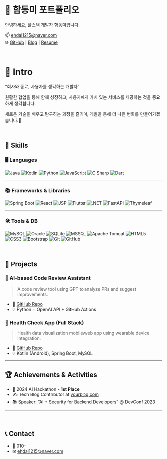 # 🌟 함동미 포트폴리오
안녕하세요, 풀스택 개발자 함동미입니다.

📫 ehdal1215@naver.com  
🌐 [GitHub](https://github.com/yourusername) | [Blog](https://yourblog.com) | [Resume](https://yourwebsite.com/resume.pdf)

<br>

# 👋 Intro
“회사와 동료, 사용자를 생각하는 개발자”

원활한 협업을 통해 함께 성장하고, 사용자에게 가치 있는 서비스를 제공하는 것을 중요하게 생각합니다.

새로운 기술을 배우고 탐구하는 과정을 즐기며, 개발을 통해 더 나은 변화를 만들어가겠습니다.🚀

<br>

## 🔧 Skills


### 🖥️ Languages
![Java](https://img.shields.io/badge/Java-007396?style=for-the-badge&logo=java&logoColor=white)
![Kotlin](https://img.shields.io/badge/Kotlin-7F52FF?style=for-the-badge&logo=kotlin&logoColor=white)
![Python](https://img.shields.io/badge/Python-3776AB?style=for-the-badge&logo=python&logoColor=white)
![JavaScript](https://img.shields.io/badge/JavaScript-F7DF1E?style=for-the-badge&logo=javascript&logoColor=black)
![C Sharp](https://img.shields.io/badge/C%23-239120?style=for-the-badge&logo=c-sharp&logoColor=white)
![Dart](https://img.shields.io/badge/Dart-0175C2?style=for-the-badge&logo=dart&logoColor=white)

---

### 📚 Frameworks & Libraries
![Spring Boot](https://img.shields.io/badge/Spring%20Boot-6DB33F?style=for-the-badge&logo=spring-boot&logoColor=white)
![React](https://img.shields.io/badge/React-61DAFB?style=for-the-badge&logo=react&logoColor=black)
![JSP](https://img.shields.io/badge/JSP-E60026?style=for-the-badge&logo=java&logoColor=white)
![Flutter](https://img.shields.io/badge/Flutter-02569B?style=for-the-badge&logo=flutter&logoColor=white)
![.NET](https://img.shields.io/badge/.NET-512BD4?style=for-the-badge&logo=dotnet&logoColor=white)
![FastAPI](https://img.shields.io/badge/FastAPI-009688?style=for-the-badge&logo=fastapi&logoColor=white)
![Thymeleaf](https://img.shields.io/badge/Thymeleaf-005F0F?style=for-the-badge&logo=leaflet&logoColor=white)

---

### 🛠️ Tools & DB
![MySQL](https://img.shields.io/badge/MySQL-4479A1?style=for-the-badge&logo=mysql&logoColor=white)
![Oracle](https://img.shields.io/badge/Oracle-F80000?style=for-the-badge&logo=oracle&logoColor=white)
![SQLite](https://img.shields.io/badge/SQLite-003B57?style=for-the-badge&logo=sqlite&logoColor=white)
![MSSQL](https://img.shields.io/badge/MSSQL-CC2927?style=for-the-badge&logo=microsoft-sql-server&logoColor=white)
![Apache Tomcat](https://img.shields.io/badge/Tomcat-F8DC75?style=for-the-badge&logo=apache-tomcat&logoColor=black)
![HTML5](https://img.shields.io/badge/HTML5-E34F26?style=for-the-badge&logo=html5&logoColor=white)
![CSS3](https://img.shields.io/badge/CSS3-1572B6?style=for-the-badge&logo=css3&logoColor=white)
![Bootstrap](https://img.shields.io/badge/Bootstrap-7952B3?style=for-the-badge&logo=bootstrap&logoColor=white)
![Git](https://img.shields.io/badge/Git-F05032?style=for-the-badge&logo=git&logoColor=white)
![GitHub](https://img.shields.io/badge/GitHub-181717?style=for-the-badge&logo=github&logoColor=white)

<br>

## 💼 Projects

### 🧠 AI-based Code Review Assistant
> A code review tool using GPT to analyze PRs and suggest improvements.

- 🔗 [GitHub Repo](https://github.com/yourusername/code-review-assistant)
- 💡 Python + OpenAI API + GitHub Actions

### 📱 Health Check App (Full Stack)
> Health data visualization mobile/web app using wearable device integration.

- 🔗 [GitHub Repo](https://github.com/yourusername/health-app)
- 💡 Kotlin (Android), Spring Boot, MySQL

---

## 🏆 Achievements & Activities

- 🥇 2024 AI Hackathon - **1st Place**
- ✍️ Tech Blog Contributor at [yourblog.com](https://yourblog.com)
- 📚 Speaker: “AI + Security for Backend Developers” @ DevConf 2023

---

<br>

## 📞 Contact
- 📱 010-
- ✉ ehdal1215@naver.com
